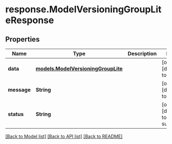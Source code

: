 # response.ModelVersioningGroupLiteResponse
## Properties

| Name | Type | Description | Notes |
|------------ | ------------- | ------------- | -------------|
| **data** | [**models.ModelVersioningGroupLite**](models.ModelVersioningGroupLite.md) |  | [optional] [default to null] |
| **message** | **String** |  | [optional] [default to null] |
| **status** | **String** |  | [optional] [default to success] |

[[Back to Model list]](../README.md#documentation-for-models) [[Back to API list]](../README.md#documentation-for-api-endpoints) [[Back to README]](../README.md)

